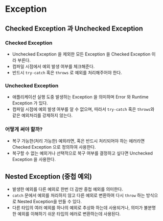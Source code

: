 # Exception

## Checked Exception 과 Unchecked Exception
### Checked Exception
- Unchecked Exception 을 제외한 모든 Exception 을 Checked Exception 이라 부른다.
- 컴파일 시점에서 예외 발생 여부를 체크해준다. 
- 반드시 `try-catch` 혹은 `throws` 로 예외를 처리해주어야 한다. 

### Unchecked Exception
- 애플리케이션 실행 도중 발생하는 Exception 을 의미하며 Error 와 Runtime Exception 가 있다.
- 컴파일 시점에 예외 발생 여부를 알 수 없으며, 따라서 `try-catch` 혹은 `throws`와 같은 예외처리를 강제하지 않는다.
 
### 어떻게 써야 할까?
- 복구 가능한(처리 가능한) 예외라면, 혹은 반드시 처리되어야 하는 에러라면 Checked Exception 으로 정의하여 사용한다.
- 복구할 수 없는 예외거나 선택적으로 복구 여부를 결정하고 싶다면 Unchecked Exception 을 사용한다.

## Nested Exception (중첩 예외)
- 발생한 예외를 다른 예외로 한번 더 감싼 중첩 예외를 의미한다.
- `catch` 문에서 예외를 처리하지 않고 다른 예외로 변환하여 다시 `throw` 하는 방식으로 Nested Exception을 만들 수 있다.
- 다른 타입의 여러 예외를 하나의 예외로 추상화 하는데 사용되거나, 의미가 불분명한 예외를 이해하기 쉬운 타입의 에러로 변환하는데 사용된다.
